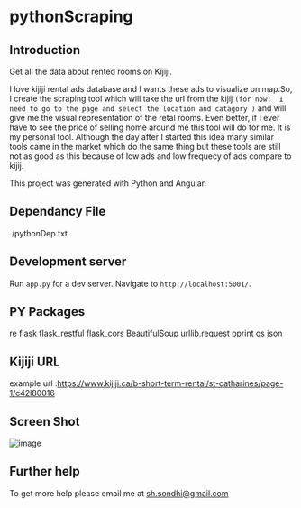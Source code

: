 # pythonScraping

## Introduction
Get all the data about rented rooms on Kijiji.

I love kijiji rental ads database and I  wants these ads to visualize on map.So, I create the scraping tool which will take the url from the kijij ``(for now:  I need to go to the page and select the location and catagory )`` and will give me the visual representation of the retal rooms. Even better, if I ever have to see the price of selling home around me this tool will do for me. It is my personal tool. Although the day after I started this idea many similar tools came in the market which do the same thing but these tools are still not as good as this because of low ads and low frequecy of ads compare to kijij.

This project was generated with Python and Angular.

## Dependancy File
./pythonDep.txt

## Development server

Run `app.py` for a dev server. Navigate to `http://localhost:5001/`.

## PY Packages 
 re
 flask 
 flask_restful 
 flask_cors 
 BeautifulSoup
 urllib.request
 pprint
 os
 json

## Kijiji URL
example url :https://www.kijiji.ca/b-short-term-rental/st-catharines/page-1/c42l80016

## Screen Shot
![image](https://user-images.githubusercontent.com/20360297/73206235-9008cf00-4110-11ea-9ae7-c2438b8d5749.png)

## Further help

To get more help please email me at sh.sondhi@gmail.com
